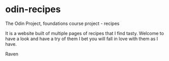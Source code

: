 # odin-recipes
The Odin Project, foundations course project - recipes

It is a website built of multiple pages of recipes
that I find tasty. Welcome to have a look and have
a try of them I bet you will fall in love with them
as I have.

Raven